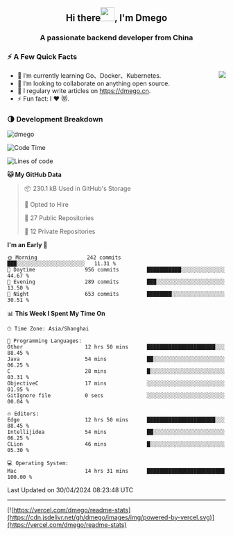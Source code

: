 <h2 align="center">Hi there<img src="https://cdn.jsdelivr.net/gh/dmego/images/img/Hi.gif" height="32" />, I'm Dmego </h2>
<h3 align="center">A passionate backend developer from China</h3>

### ⚡️ A Few Quick Facts

<img align="right" src="https://readme-stats-dmego.vercel.app/api?username=dmego&show_icons=true&icon_color=1573B3&hide_title=true&text_color=718096&bg_color=00000000&hide_border=true"/>

<ul>
    <li> 🌱 I’m currently learning Go、Docker、Kubernetes.</li>
    <li> 👯 I’m looking to collaborate on anything open source.</li>
    <li> 📝 I regulary write articles on <a href="https://dmego.cn">https://dmego.cn</a>.</li>
    <li> ⚡ Fun fact: I ❤️ 😻.</li>
</ul>

### 🌗 Development Breakdown

<img src="https://komarev.com/ghpvc/?username=dmego" alt="dmego" />

<!--START_SECTION:waka-->
![Code Time](http://img.shields.io/badge/Code%20Time-2%2C713%20hrs%2035%20mins-blue)

![Lines of code](https://img.shields.io/badge/From%20Hello%20World%20I%27ve%20Written-688.2%20thousand%20lines%20of%20code-blue)

**🐱 My GitHub Data** 

> 📦 230.1 kB Used in GitHub's Storage 
 > 
> 💼 Opted to Hire
 > 
> 📜 27 Public Repositories 
 > 
> 🔑 12 Private Repositories 
 > 
**I'm an Early 🐤** 

```text
🌞 Morning                242 commits         ███░░░░░░░░░░░░░░░░░░░░░░   11.31 % 
🌆 Daytime                956 commits         ███████████░░░░░░░░░░░░░░   44.67 % 
🌃 Evening                289 commits         ███░░░░░░░░░░░░░░░░░░░░░░   13.50 % 
🌙 Night                  653 commits         ████████░░░░░░░░░░░░░░░░░   30.51 % 
```


📊 **This Week I Spent My Time On** 

```text
🕑︎ Time Zone: Asia/Shanghai

💬 Programming Languages: 
Other                    12 hrs 50 mins      ██████████████████████░░░   88.45 % 
Java                     54 mins             ██░░░░░░░░░░░░░░░░░░░░░░░   06.25 % 
C                        28 mins             █░░░░░░░░░░░░░░░░░░░░░░░░   03.31 % 
ObjectiveC               17 mins             ░░░░░░░░░░░░░░░░░░░░░░░░░   01.95 % 
GitIgnore file           0 secs              ░░░░░░░░░░░░░░░░░░░░░░░░░   00.04 % 

🔥 Editors: 
Edge                     12 hrs 50 mins      ██████████████████████░░░   88.45 % 
Intellijidea             54 mins             ██░░░░░░░░░░░░░░░░░░░░░░░   06.25 % 
CLion                    46 mins             █░░░░░░░░░░░░░░░░░░░░░░░░   05.30 % 

💻 Operating System: 
Mac                      14 hrs 31 mins      █████████████████████████   100.00 % 
```


 Last Updated on 30/04/2024 08:23:48 UTC
<!--END_SECTION:waka-->

---

[![https://vercel.com/dmego/readme-stats](https://cdn.jsdelivr.net/gh/dmego/images/img/powered-by-vercel.svg)](https://vercel.com/dmego/readme-stats)

